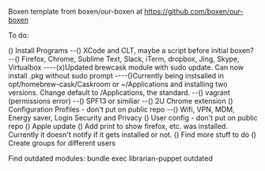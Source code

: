 Boxen template from boxen/our-boxen at https://github.com/boxen/our-boxen

To do:

() Install Programs
--() XCode and CLT, maybe a script before initial boxen?
--() Firefox, Chrome, Sublime Text, Slack, iTerm, dropbox, Jing, Skype, Virtualbox
----(x)Updated brewcask module with sudo update.  Can now install .pkg without sudo prompt
----()Currently being instsalled in opt/homebrew-cask/Caskroom or ~/Applications and installing two versions.  Change default to /Applications, the standard.
--() vagrant (permissions error)
--() SPF13 or similiar
--() 2U Chrome extension
() Configuration Profiles - don't put on public repo
--() Wifi, VPN, MDM, Energy saver, Login Security and Privacy
() User config - don't put on public repo
() Apple update
() Add print to show firefox, etc. was installed.  Currently it doesn't notify if it gets installed or not.
() Find more stuff to do
() Create groups for different users

Find outdated modules:
bundle exec librarian-puppet outdated